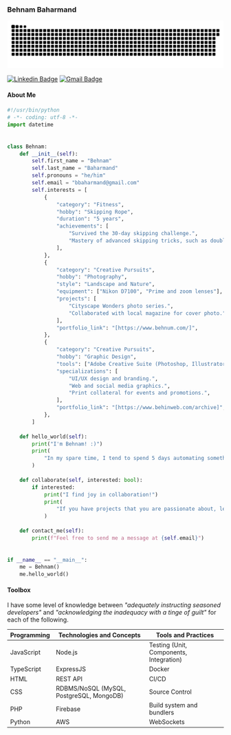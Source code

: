 ### Behnam Baharmand

<picture>
  <source media="(prefers-color-scheme: dark)" srcset="dist/github-snake-dark.svg" />
  <source media="(prefers-color-scheme: light)" srcset="dist/github-snake.svg" />
  <img alt="github-snake" src="dist/github-snake.svg" />
</picture>

[![Linkedin Badge](https://img.shields.io/badge/linkedin-baharmand-blue)](https://www.linkedin.com/in/baharmand)
[![Gmail Badge](https://img.shields.io/badge/gmail-bbaharmand%40gmail.com-red)](mailto:bbaharmand@gmail.com)

#### About Me

```python
#!/usr/bin/python
# -*- coding: utf-8 -*-
import datetime


class Behnam:
    def __init__(self):
        self.first_name = "Behnam"
        self.last_name = "Baharmand"
        self.pronouns = "he/him"
        self.email = "bbaharmand@gmail.com"
        self.interests = [
            {
                "category": "Fitness",
                "hobby": "Skipping Rope",
                "duration": "5 years",
                "achievements": [
                    "Survived the 30-day skipping challenge.",
                    "Mastery of advanced skipping tricks, such as double-unders and crossovers.",
                ],
            },
            {
                "category": "Creative Pursuits",
                "hobby": "Photography",
                "style": "Landscape and Nature",
                "equipment": ["Nikon D7100", "Prime and zoom lenses"],
                "projects": [
                    "Cityscape Wonders photo series.",
                    "Collaborated with local magazine for cover photo.",
                ],
                "portfolio_link": "[https://www.behnum.com/]",
            },
            {
                "category": "Creative Pursuits",
                "hobby": "Graphic Design",
                "tools": ["Adobe Creative Suite (Photoshop, Illustrator, InDesign)"],
                "specializations": [
                    "UI/UX design and branding.",
                    "Web and social media graphics.",
                    "Print collateral for events and promotions.",
                ],
                "portfolio_link": "[https://www.behinweb.com/archive]",
            },
        ]

    def hello_world(self):
        print("I'm Behnam! :)")
        print(
            "In my spare time, I tend to spend 5 days automating something I could do in 5 minutes."
        )

    def collaborate(self, interested: bool):
        if interested:
            print("I find joy in collaboration!")
            print(
                "If you have projects that you are passionate about, let me know! I'd love help if I can."
            )

    def contact_me(self):
        print(f"Feel free to send me a message at {self.email}")


if __name__ == "__main__":
    me = Behnam()
    me.hello_world()
```

#### Toolbox

I have some level of knowledge between _"adequately instructing seasoned developers"_ and _"acknowledging the inadequacy with a tinge of guilt"_ for each of the following.

| Programming  | Technologies and Concepts                   | Tools and Practices                          |
| ------------ | ------------------------------------------- | -------------------------------------------- |
| JavaScript   | Node.js                                     | Testing (Unit, Components, Integration)      |
| TypeScript   | ExpressJS                                   | Docker                                       |
| HTML         | REST API                                    | CI/CD                                        |
| CSS          | RDBMS/NoSQL (MySQL, PostgreSQL, MongoDB)    | Source Control                               |
| PHP          | Firebase                                    | Build system and bundlers                    |
| Python       | AWS                                         | WebSockets                                   |
